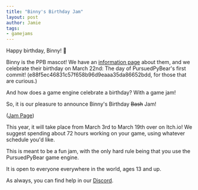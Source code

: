 ```yaml
---
title: "Binny's Birthday Jam"
layout: post
author: Jamie
tags: 
- gamejams
---
```


Happy birthday, Binny! 🥳

Binny is the PPB mascot! We have an [information page](https://ppb.dev/binny.html) about them, and we celebrate their birthday on March 22nd: The day of PursuedPyBear's first commit! (e88f5ec46831c57f658b96d9eaaa35da86652bdd, for those that are curious.)

And how does a game engine celebrate a birthday? With a game jam!

So, it is our pleasure to announce Binny's Birthday ~~Bash~~ Jam!

([Jam Page](https://itch.io/jam/binnys-birthday-jam-2022))

This year, it will take place from March 3rd to March 19th over on Itch.io! We suggest spending about 72 hours working on your game, using whatever schedule you'd like.

This is meant to be a fun jam, with the only hard rule being that you use the PursuedPyBear game engine.

It is open to everyone everywhere in the world, ages 13 and up.

As always, you can find help in our [Discord](https://discord.gg/NXgRyewHtJ?event=938579173293817856).
